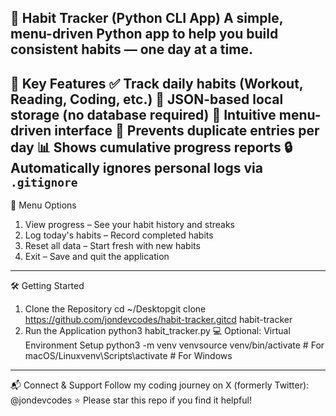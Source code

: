 🧠 Habit Tracker (Python CLI App)
A simple, menu-driven Python app to help you build consistent habits — one day at a time.
---
🚀 Key Features
✅ Track daily habits (Workout, Reading, Coding, etc.)
💾 JSON-based local storage (no database required)
🧭 Intuitive menu-driven interface
🔁 Prevents duplicate entries per day
📊 Shows cumulative progress reports
🔒 Automatically ignores personal logs via `.gitignore`
---
📜 Menu Options
1. View progress – See your habit history and streaks
2. Log today's habits – Record completed habits
3. Reset all data – Start fresh with new habits
4. Exit – Save and quit the application
---
🛠️ Getting Started
1. Clone the Repository
cd ~/Desktopgit clone https://github.com/jondevcodes/habit-tracker.gitcd habit-tracker
2. Run the Application
python3 habit_tracker.py
💻 Optional: Virtual Environment Setup
python3 -m venv venvsource venv/bin/activate  # For macOS/Linuxvenv\Scripts\activate  # For Windows
---
📬 Connect & Support
Follow my coding journey on X (formerly Twitter): @jondevcodes
⭐ Please star this repo if you find it helpful!